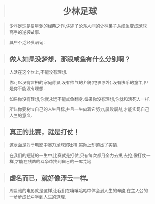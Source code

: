 > # <center> 少林足球


> 少林足球是周星驰的经典之作,讲述了沦落人间的少林弟子从咸鱼变成足球高手的逆袭故事.

> 其中不乏经典语句:

> ## 做人如果没梦想，那跟咸鱼有什么分别啊？

> 人活在这个世上,不能没有理想.

> 你可以没有富裕的家庭背景,没有帅气的外貌(电影除外),没有快乐的童年,但是你不能没有理想.

> 如果你没有理想,你就永远不能咸鱼翻身.如果你没有理想,你就和活死人一样.

> 所以你要树立自己的人生目标,并且一生向着它努力,屡败屡战,才能实现自己人生的意义.

> ## 真正的比赛，就是打仗！

> 这表面是对于电影中暴力足球的吐槽,实际上却道出了实情.

> 在我们的短短的一生中,比赛就是打仗,只有每次都用全力去拼,去抢,像打仗一样,才能在残酷的斗争中找到自己的一席之地.

> ## 虚名而已，就好像浮云一样。

> 周星驰的电影就是这样,让我们在嘻嘻哈哈中体会到人生的辛酸,在主人公的一步步成长中学到人生的道理.
